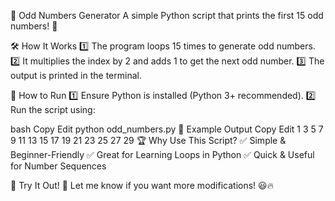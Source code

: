 🔢 Odd Numbers Generator
A simple Python script that prints the first 15 odd numbers! 🚀

🛠 How It Works
1️⃣ The program loops 15 times to generate odd numbers.
2️⃣ It multiplies the index by 2 and adds 1 to get the next odd number.
3️⃣ The output is printed in the terminal.

🚀 How to Run
1️⃣ Ensure Python is installed (Python 3+ recommended).
2️⃣ Run the script using:

bash
Copy
Edit
python odd_numbers.py
📌 Example Output
Copy
Edit
1
3
5
7
9
11
13
15
17
19
21
23
25
27
29
🏆 Why Use This Script?
✅ Simple & Beginner-Friendly
✅ Great for Learning Loops in Python
✅ Quick & Useful for Number Sequences

🎯 Try It Out! 🚀
Let me know if you want more modifications! 😃🔥









